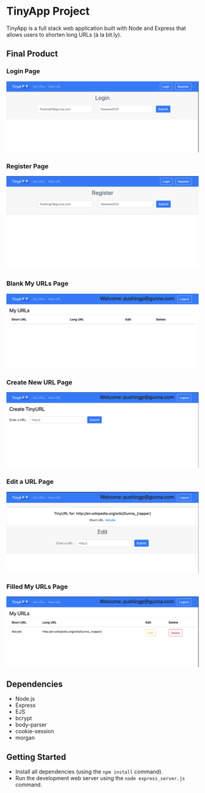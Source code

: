 # TinyApp Project

TinyApp is a full stack web application built with Node and Express that allows users to shorten long URLs (à la bit.ly).



## Final Product

### Login Page
!["Login Page"](./docs/login_page.png)

### Register Page
!["Register Page"](./docs/register_page.png)

### Blank My URLs Page
!["Blank My URLs Page"](./docs/myURLs_page_blank.png)

### Create New URL Page
!["Create New URL Page"](./docs/CreateURL_page.png)

### Edit a URL Page
!["Edit a URL Page"](./docs/editURL_page.png)

### Filled My URLs Page
!["Filled My URLs Page"](./docs/MyURLs_page.png)



## Dependencies

- Node.js
- Express
- EJS
- bcrypt
- body-parser
- cookie-session
- morgan




## Getting Started

- Install all dependencies (using the `npm install` command).
- Run the development web server using the `node express_server.js` command.